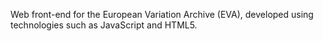 Web front-end for the European Variation Archive (EVA), developed using technologies such as JavaScript and HTML5.
